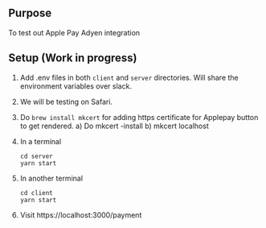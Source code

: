 ## Purpose
To test out Apple Pay Adyen integration

## Setup (Work in progress)
1. Add .env files in both `client` and `server` directories. Will share the environment variables over slack.
2. We will be testing on Safari.
3. Do `brew install mkcert` for adding https certificate for Applepay button to get rendered.
   a) Do mkcert -install
   b) mkcert localhost
   
4. In a terminal
   ```
   cd server 
   yarn start
   ```
5. In another terminal
   ```
   cd client 
   yarn start
   ```
6. Visit https://localhost:3000/payment
